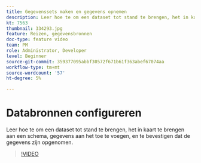 ```yaml
---
title: Gegevenssets maken en gegevens opnemen
description: Leer hoe te om een dataset tot stand te brengen, het in kaart te brengen aan een schema, gegevens aan het toe te voegen, en te bevestigen dat de gegevens zijn opgenomen.
kt: 7563
thumbnail: 334293.jpg
feature: Reizen, gegevensbronnen
doc-type: feature video
team: PM
role: Administrator, Developer
level: Beginner
source-git-commit: 359377095abbf30572f671b61f363abef67074aa
workflow-type: tm+mt
source-wordcount: '57'
ht-degree: 5%

---
```



# Databronnen configureren

Leer hoe te om een dataset tot stand te brengen, het in kaart te brengen aan een schema, gegevens aan het toe te voegen, en te bevestigen dat de gegevens zijn opgenomen.

>[!VIDEO](https://video.tv.adobe.com/v/334293?quality=12)
